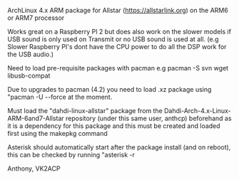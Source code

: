 ArchLinux 4.x ARM package for Allstar (https://allstarlink.org) on the ARM6 or ARM7 processor

Works great on a Raspberry PI 2 but does also work on the slower models if USB sound is only used on Transmit or no USB sound is used at all. (e.g Slower Raspberry PI's dont have the CPU power to do all the DSP work for the USB audio.)

Need to load pre-requisite packages with pacman e.g pacman -S svn wget libusb-compat

Due to upgrades to pacman (4.2) you need to load .xz package using "pacman -U --force <package name> at the moment.

Must load the "dahdi-linux-allstar" package from the Dahdi-Arch-4.x-Linux-ARM-6and7-Allstar repository (under this same user, anthcp)  beforehand as it is a dependency for this package and this must be created and loaded first using the makepkg command

Asterisk should automatically start after the package install (and on reboot), this can be checked by running "asterisk -r

Anthony, VK2ACP
